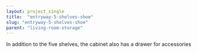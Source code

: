 ```yaml
---
layout: project_single
title:  "entryway-5-shelves-shoe"
slug: "entryway-5-shelves-shoe"
parent: "living-room-storage"
---
```

In addition to the five shelves, the cabinet also has a drawer for accessories